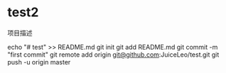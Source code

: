 # test2
项目描述

echo "# test" >> README.md
git init
git add README.md
git commit -m "first commit"
git remote add origin git@github.com:JuiceLeo/test.git
git push -u origin master
